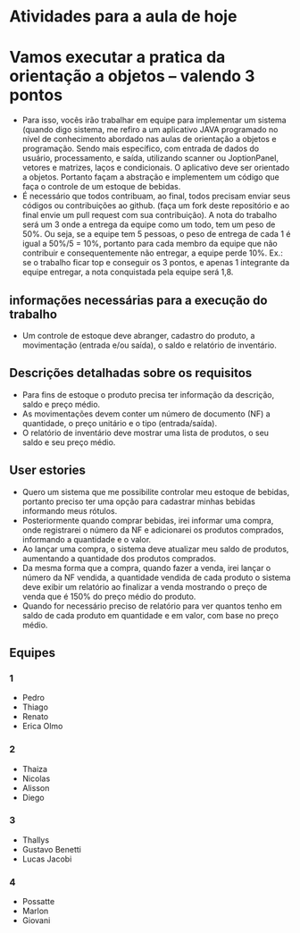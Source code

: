 # Atividades para a aula de hoje

# Vamos executar a pratica da orientação a objetos – valendo 3 pontos

* Para isso, vocês irão trabalhar em equipe para implementar um sistema (quando digo sistema, me refiro a um aplicativo JAVA programado no nível de conhecimento abordado nas aulas de orientação a objetos e programação. Sendo mais específico, com entrada de dados do usuário, processamento, e saída, utilizando scanner ou JoptionPanel, vetores e matrizes, laços e condicionais. O aplicativo deve ser orientado a objetos. Portanto façam a abstração e implementem um código que faça o controle de um estoque de bebidas.
* É necessário que todos contribuam, ao final, todos precisam enviar seus códigos ou contribuições ao github. (faça um fork deste repositório e ao final envie um pull request com sua contribuição). A nota do trabalho será um 3 onde a entrega da equipe como um todo, tem um peso de 50%. Ou seja, se a equipe tem 5 pessoas, o peso de entrega de cada 1 é igual a 50%/5 = 10%, portanto para cada membro da equipe que não contribuir e consequentemente não entregar, a equipe perde 10%. Ex.: se o trabalho ficar top e conseguir os 3 pontos, e apenas 1 integrante da equipe entregar, a nota conquistada pela equipe será 1,8.
## informações necessárias para a execução do trabalho
* Um controle de estoque deve abranger, cadastro do produto, a movimentação (entrada e/ou saída), o saldo e relatório de inventário.
## Descrições detalhadas sobre os requisitos
* Para fins de estoque o produto precisa ter informação da descrição, saldo e preço médio.
* As movimentações devem conter um número de documento (NF) a quantidade, o preço unitário e o tipo (entrada/saída).
* O relatório de inventário deve mostrar uma lista de produtos, o seu saldo e seu preço médio.
## User estories 
* Quero um sistema que me possibilite controlar meu estoque de bebidas, portanto preciso ter uma opção para cadastrar minhas bebidas informando meus rótulos.
* Posteriormente quando comprar bebidas, irei informar uma compra, onde registrarei o número da NF e adicionarei os produtos comprados, informando a quantidade e o valor.
* Ao lançar uma compra, o sistema deve atualizar meu saldo de produtos, aumentando a quantidade dos produtos comprados.
* Da mesma forma que a compra, quando fazer a venda, irei lançar o número da NF vendida, a quantidade vendida de cada produto o sistema deve exibir um relatório ao finalizar a venda mostrando o preço de venda que é 150% do preço médio do produto.
* Quando for necessário preciso de relatório para ver quantos tenho em saldo de cada produto em quantidade e em valor, com base no preço médio.

## Equipes
### 1
* Pedro
* Thiago
* Renato
* Erica Olmo
### 2
* Thaiza
* Nicolas
* Alisson
* Diego
### 3
* Thallys
* Gustavo Benetti
* Lucas Jacobi
### 4
* Possatte
* Marlon
* Giovani




